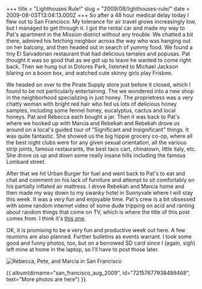 +++
title = "Lighthouses Rule!"
slug = "2009/08/lighthouses-rule/"
date = 2009-08-03T13:04:13.000Z
+++
So after a 48 hour medical delay today I flew out to San Francisco. My tolerance for air travel grows increasingly low, but I managed to get through it. I got the rental car and made my way to Pat's apartment in the Mission district without any trouble. We chatted a bit there, admired his fetching neighbor across the way who was hanging out on her balcony, and then headed out in search of yummy food. We found a tiny El Salvadorian restaurant that had delicious tamales and popusas. Pat thought it was so good that as we got up to leave he wanted to come right back. Then we hung out in Dolores Park, listened to Michael Jackson blaring on a boom box, and watched cute skinny girls play Frisbee.

We headed on over to the Pirate Supply store just before it closed, which I found to be not particularly entertaining. The we wondered into a new shop in the neighborhood specializing in just honey. The proprietress was a very chatty woman with bright red hair who fed us lots of delicious honey samples, including some fennel honey, eucalyptus, cactus and local honeys. Pat and Rebecca each bought a jar. Then it was back to Pat's where we hooked up with Marcia and Rebekah and Rebekah drove us around on a local's guided tour of "Significant and Insignificant" things. It was quite fantastic. She showed us the big hippie grocery co-op, where all the best night clubs were for any given sexual orientation, all the various strip joints, famous restaurants, the best taco cart, chinatown, little italy, etc. She drove us up and down some really insane hills including the famous Lombard street.

After that we hit Urban Burger for fuel and went back to Pat's to eat and chat and comment on his lack of furniture and attempt to sit comfortably on his partially inflated air mattress. I drove Rebekah and Marcia home and then made my way down to my swanky hotel in Sunnyvale where I will stay this week. It was a very fun and enjoyable time. Pat's crew is a bit obsessed with some random internet video of some dude tripping on acid and ranting about random things that come on TV, which is where the title of this post comes from. I think it's [this one](https://www.youtube.com/watch?v=ljAM1uuasQU&feature=related).

OK, it is promising to be a very fun and productive week out here. A few reunions are also planned. Further bulletins as events warrant. I took some good and funny photos, too, but on a borrowed SD card since I (again, sigh) left mine at home in the laptop, so I'll have to post those later.

![Rebecca, Pete, and Marcia in San Francisco](https://peterlyons-org.s3.amazonaws.com/photos/san_francisco_aug_2009/040_rr_pl_mb.jpg)

{{ album(dirname="san_francisco_aug_2009", id="72157677938499468", text="More photos are here") }}.
